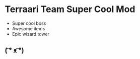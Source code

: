 # Terraari Team Super Cool Mod
- Super cool boss
- Awesome items
- Epic wizard tower

## ( ͡° ᴥ ͡°)
